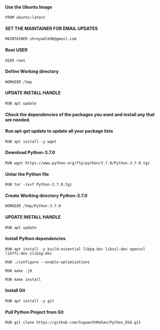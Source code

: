 #### Use the Ubuntu Image

`FROM ubuntu:latest`


#### SET THE MAINTAINER FOR EMAIL UPDATES

`MAINTAINER shreyamlk96@gmail.com`


#### Root USER

`USER root`


#### Define Working directory

`WORKDIR /tmp`


#### UPDATE INSTALL HANDLE

`RUN apt update`


#### Check the dependencies of the packages you want and install any that are needed.
#### Run apt-get update to update all your package lists

`RUN apt install -y wget`


#### Download Python-3.7.0

`RUN wget https://www.python.org/ftp/python/3.7.0/Python-3.7.0.tgz`


#### Untar the Python file

`RUN tar -zxvf Python-3.7.0.tgz`


#### Create Working directory Python-3.7.0

`WORKDIR /tmp/Python-3.7.0`


#### UPDATE INSTALL HANDLE

`RUN apt update`


#### Install Python dependencies

`RUN apt install -y build-essential libpq-dev libssl-dev openssl libffi-dev zlib1g-dev`

`RUN ./configure --enable-optimizations`

`RUN make -j8`

`RUN make install`


#### Install Git

`RUN apt install -y git`


#### Pull Python Project from Git

`RUN git clone https://github.com/SugaanthMohan/Python_DSA.git`
